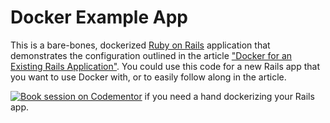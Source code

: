 # Docker Example App

This is a bare-bones, dockerized [Ruby on Rails](http://rubyonrails.org) application that demonstrates the configuration  outlined in the article ["Docker for an Existing Rails Application"](http://chrisstump.online/2016/02/20/docker-existing-rails-application/). You could use this code for a new Rails app that you want to use Docker with, or to easily follow along in the article. 

[![Book session on Codementor](https://cdn.codementor.io/badges/book_session_github.svg)](https://www.codementor.io/cstump?utm_source=github&utm_medium=button&utm_term=cstump&utm_campaign=github) if you need a hand dockerizing your Rails app.
